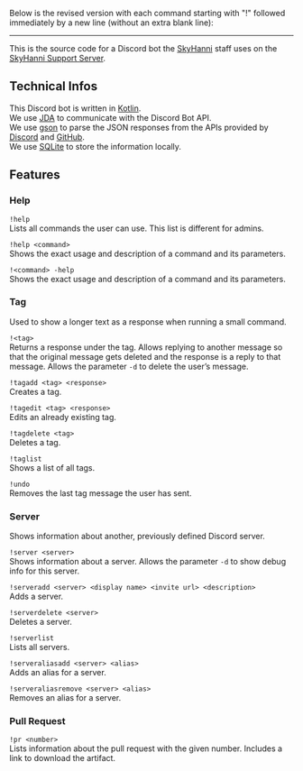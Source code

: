 Below is the revised version with each command starting with "!" followed immediately by a new line (without an extra blank line):

---

This is the source code for a Discord bot the [SkyHanni](https://github.com/hannibal002/SkyHanni) staff uses on the [SkyHanni Support Server](https://discord.gg/skyhanni-997079228510117908).

## Technical Infos
This Discord bot is written in [Kotlin](https://kotlinlang.org/).  
We use [JDA](https://github.com/discord-jda/JDA) to communicate with the Discord Bot API.  
We use [gson](https://github.com/google/gson) to parse the JSON responses from the APIs provided by [Discord](https://discord.com/developers/docs/intro) and [GitHub](https://docs.github.com/en/rest).  
We use [SQLite](https://www.sqlite.org/index.html) to store the information locally.

## Features

### Help

`!help`  
Lists all commands the user can use. This list is different for admins.

`!help <command>`  
Shows the exact usage and description of a command and its parameters.  

`!<command> -help`  
Shows the exact usage and description of a command and its parameters.

### Tag

Used to show a longer text as a response when running a small command.  

`!<tag>`  
Returns a response under the tag. Allows replying to another message so that the original message gets deleted and the response is a reply to that message. Allows the parameter `-d` to delete the user’s message.

`!tagadd <tag> <response>`  
Creates a tag.  

`!tagedit <tag> <response>`  
Edits an already existing tag.  

`!tagdelete <tag>`  
Deletes a tag.  

`!taglist`  
Shows a list of all tags.  

`!undo`  
Removes the last tag message the user has sent.

### Server

Shows information about another, previously defined Discord server.  

`!server <server>`  
Shows information about a server. Allows the parameter `-d` to show debug info for this server.  

`!serveradd <server> <display name> <invite url> <description>`  
Adds a server.  

`!serverdelete <server>`  
Deletes a server.  

`!serverlist`  
Lists all servers.  

`!serveraliasadd <server> <alias>`  
Adds an alias for a server.  

`!serveraliasremove <server> <alias>`  
Removes an alias for a server.

### Pull Request

`!pr <number>`  
Lists information about the pull request with the given number. Includes a link to download the artifact.
